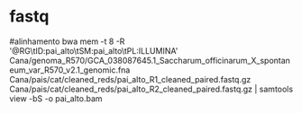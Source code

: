# fastq

#alinhamento 
bwa mem -t 8 -R '@RG\tID:pai_alto\tSM:pai_alto\tPL:ILLUMINA' Cana/genoma_R570/GCA_038087645.1_Saccharum_officinarum_X_spontaneum_var_R570_v2.1_genomic.fna Cana/pais/cat/cleaned_reds/pai_alto_R1_cleaned_paired.fastq.gz Cana/pais/cat/cleaned_reds/pai_alto_R2_cleaned_paired.fastq.gz | samtools view -bS -o pai_alto.bam
